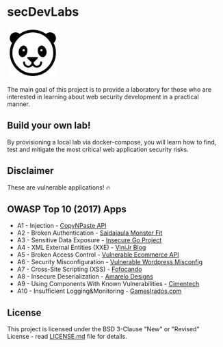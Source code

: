 # secDevLabs

<img src="images/panda-icon.png" align="" height="120" />

The main goal of this project is to provide a laboratory for those who are interested in learning about web security development in a practical manner. 

## Build your own lab!

By provisioning a local lab via docker-compose, you will learn how to find, test and mitigate the most critical web application security risks.

## Disclaimer

These are vulnerable applications! 🔥
 
## OWASP Top 10 (2017) Apps

- A1 - Injection - [CopyNPaste API](owasp-top10-2017-apps/a1/copy-n-paste) 
- A2 - Broken Authentication - [Saidajaula Monster Fit](owasp-top10-2017-apps/a2/saidajaula-monster)
- A3 - Sensitive Data Exposure - [Insecure Go Project](owasp-top10-2017-apps/a3/insecure-go-project)
- A4 - XML External Entities (XXE) - [ViniJr Blog](owasp-top10-2017-apps/a4/vinijr-blog)
- A5 - Broken Access Control - [Vulnerable Ecommerce API](owasp-top10-2017-apps/a5/ecommerce-api)
- A6 - Security Misconfiguration - [Vulnerable Wordpress Misconfig](owasp-top10-2017-apps/a6/misconfig-wordpress)
- A7 - Cross-Site Scripting (XSS) - [Fofocando](owasp-top10-2017-apps/a7/fofocando)
- A8 - Insecure Deserialization - [Amarelo Designs](owasp-top10-2017-apps/a8/amarelo-designs)
- A9 - Using Components With Known Vulnerabilities - [Cimentech](owasp-top10-2017-apps/a9/cimentech)
- A10 - Insufficient Logging&Monitoring - [GamesIrados.com](owasp-top10-2017-apps/a10/games-irados)

## License

This project is licensed under the BSD 3-Clause "New" or "Revised" License - read [LICENSE.md](LICENSE.md) file for details.
